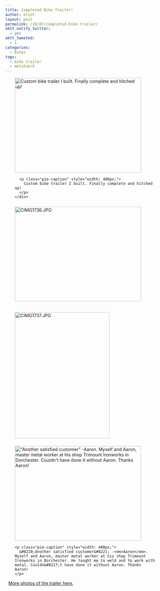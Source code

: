 ```yaml
---
title: Completed Bike Trailer!
author: eliot
layout: post
permalink: /10/07/completed-bike-trailer/
aktt_notify_twitter:
  - yes
aktt_tweeted:
  - 1
categories:
  - Bikes
tags:
  - bike trailer
  - metalwork
---
```

<div class="pie-item" style="margin: 10px 10px 10px 10px;">
  <div class="pie-item" style="margin: 10px 10px 10px 10px;">
    <div class="pie-item" style="margin: 10px 10px 10px 10px;">
      <p class="pie-img-wrapper">
        <a title="Custom bike trailer I built. Finally complete and hitched up!" href="http://lh5.ggpht.com/_LYO5Bj1T__g/TK5pAYnlk7I/AAAAAAAABdo/oDvgCBlRojU/CIMG1735.JPG?imgmax=800"><img class="pie-img" src="http://lh5.ggpht.com/_LYO5Bj1T__g/TK5pAYnlk7I/AAAAAAAABdo/oDvgCBlRojU/CIMG1735.JPG?imgmax=400" alt="Custom bike trailer I built. Finally complete and hitched up!" width="400" height="300" /></a>
      </p>
      
      <p class="pie-caption" style="width: 400px;">
        Custom bike trailer I built. Finally complete and hitched up!
      </p>
    </div>
  </div>
</div>

<div class="pie-item" style="margin: 10px 10px 10px 10px;">
  <p>
    <a href="http://lh5.ggpht.com/_LYO5Bj1T__g/TK5pAoJQgvI/AAAAAAAABdo/f3erDj-yct4/CIMG1736.JPG?imgmax=800"><img class="pie-img" style="margin: 10px 10px 10px 10px;" src="http://lh5.ggpht.com/_LYO5Bj1T__g/TK5pAoJQgvI/AAAAAAAABdo/f3erDj-yct4/CIMG1736.JPG?imgmax=400" alt="CIMG1736.JPG" width="400" height="300" /></a>
  </p>
  
  <p>
    <a href="http://lh4.ggpht.com/_LYO5Bj1T__g/TK5pBDh5gYI/AAAAAAAABdo/Hmg78bvilc8/CIMG1737.JPG?imgmax=640"><img class="pie-img" style="margin: 10px 10px 10px 10px;" src="http://lh4.ggpht.com/_LYO5Bj1T__g/TK5pBDh5gYI/AAAAAAAABdo/Hmg78bvilc8/CIMG1737.JPG?imgmax=400" alt="CIMG1737.JPG" width="300" height="400" /></a>
  </p>
  
  <div class="pie-item" style="margin: 10px 10px 10px 10px;">
    <p class="pie-img-wrapper">
      <a title="&quot;Another satisfied customer&quot; -Aaron. Myself and Aaron, master metal worker at his shop Trimount Ironworks in Dorchester. Couldn't have done it without Aaron. Thanks Aaron!" href="http://lh4.ggpht.com/_LYO5Bj1T__g/TK5pCmpr8ZI/AAAAAAAABdo/w-LHOJknTTk/CIMG1741.JPG?imgmax=800"><img class="pie-img" src="http://lh4.ggpht.com/_LYO5Bj1T__g/TK5pCmpr8ZI/AAAAAAAABdo/w-LHOJknTTk/CIMG1741.JPG?imgmax=400" alt="&quot;Another satisfied customer&quot; -Aaron. Myself and Aaron, master metal worker at his shop Trimount Ironworks in Dorchester. Couldn't have done it without Aaron. Thanks Aaron!" width="400" height="300" /></a>
    </p>
    
    <p class="pie-caption" style="width: 400px;">
      &#8220;Another satisfied customer&#8221; -<em>Aaron</em>. Myself and Aaron, master metal worker at his shop Trimount Ironworks in Dorchester. He taught me to weld and to work with metal. Couldn&#8217;t have done it without Aaron. Thanks Aaron!
    </p>
  </div>
</div>

[More photos of the trailer here.][1]

 [1]: http://picasaweb.google.com/eliot.k/BikeTrailerFinallyDoneAndHitched#
